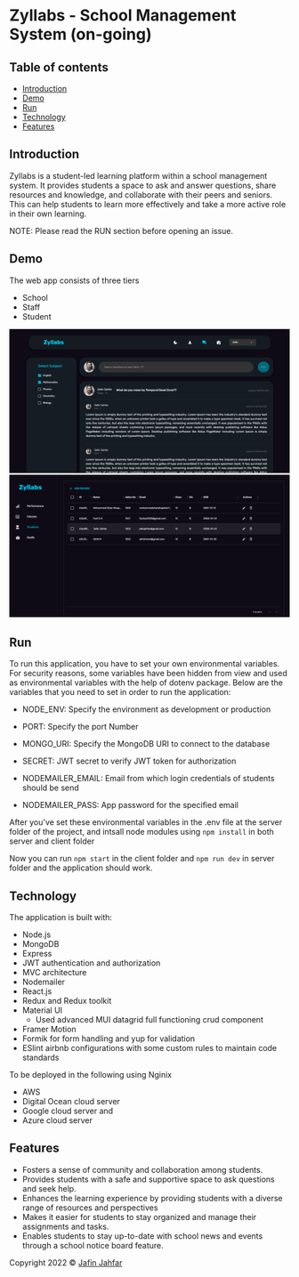 # Zyllabs - School Management System (on-going)

## Table of contents

- [Introduction](#introduction)
- [Demo](#demo)
- [Run](#run)
- [Technology](#technology)
- [Features](#features)


## Introduction

Zyllabs is a student-led learning platform within a school management system. It provides students a space to ask and answer questions, share resources and knowledge, and collaborate with their peers and seniors. This can help students to learn more effectively and take a more active role in their own learning.

NOTE: Please read the RUN section before opening an issue.

## Demo

The web app consists of three tiers
 - School
 - Staff
 - Student

![This is an image](/zyllabs.png)
![This is an image](/zyllabs-school-students.png)
## Run

To run this application, you have to set your own environmental variables. For security reasons, some variables have been hidden from view and used as environmental variables with the help of dotenv package. Below are the variables that you need to set in order to run the application:

- NODE_ENV: Specify the environment as development or production

- PORT: Specify the port Number

- MONGO_URI: Specify the MongoDB URI to connect to the database

- SECRET: JWT secret to verify JWT token for authorization

- NODEMAILER_EMAIL: Email from which login credentials of students should be send

- NODEMAILER_PASS: App password for the specified email

After you've set these environmental variables in the .env file at the server folder of the project, and intsall node modules using  `npm install` in both server and client folder

Now you can run `npm start` in the client folder and `npm run dev` in server folder and the application should work.

## Technology

The application is built with:

- Node.js 
- MongoDB
- Express 
- JWT authentication and authorization
- MVC architecture
- Nodemailer
- React.js
- Redux and Redux toolkit
- Material UI
  - Used advanced MUI datagrid full functioning crud component
- Framer Motion
- Formik for form handling and yup for validation
- ESlint airbnb configurations with some custom rules to maintain code standards

To be deployed in the following using Nginix
  - AWS
  - Digital Ocean cloud server
  - Google cloud server and
  - Azure cloud server 

## Features

- Fosters a sense of community and collaboration among students.
- Provides students with a safe and supportive space to ask questions and seek help.
- Enhances the learning experience by providing students with a diverse range of resources and perspectives
- Makes it easier for students to stay organized and manage their assignments and tasks.
- Enables students to stay up-to-date with school news and events through a school notice board feature.



 Copyright 2022 © [Jafin Jahfar](https://github.com/jafin01)
